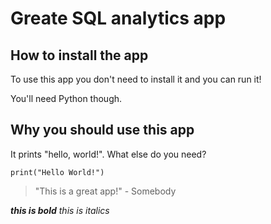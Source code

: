 # Greate SQL analytics app

## How to install the app

To use this app you don't need to install it and you can run it!

You'll need Python though.

## Why you should use this app

It prints "hello, world!". What else do you need?
```
print("Hello World!")
```

> "This is a great app!" - Somebody 

***this is bold***
_this is italics_

